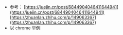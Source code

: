 <!-- TODO -->

- 参考：
  [https://juejin.cn/post/6844904046411644941](https://juejin.cn/post/6844904046411644941)
  [https://zhuanlan.zhihu.com/p/149063367](https://zhuanlan.zhihu.com/p/149063367)
- 以 chrome 举例
